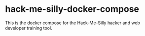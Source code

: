 # hack-me-silly-docker-compose
This is the docker compose for the Hack-Me-Silly hacker and web developer training tool.
